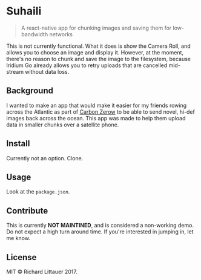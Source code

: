 # Suhaili

> A react-native app for chunking images and saving them for low-bandwidth networks

This is not currently functional. What it does is show the Camera Roll, and allows you to choose an image and display it. However, at the moment, there's no reason to chunk and save the image to the filesystem, because Iridium Go already allows you to retry uploads that are cancelled mid-stream without data loss.

## Background

I wanted to make an app that would make it easier for my friends rowing across the Atlantic as part of [Carbon Zerow](https://www.carbonzerow.org/) to be able to send novel, hi-def images back across the ocean. This app was made to help them upload data in smaller chunks over a satellite phone.

## Install

Currently not an option. Clone.

## Usage

Look at the `package.json`.

## Contribute

This is currently **NOT MAINTINED**, and is considered a non-working demo. Do not expect a high turn around time. If you're interested in jumping in, let me know.

## License

MIT © Richard Littauer 2017.
